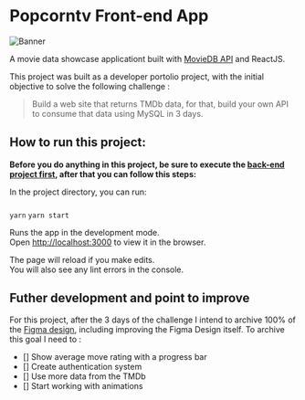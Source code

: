 # Popcorntv Front-end App
![Banner](https://i.imgur.com/J7j0t9G.png)

A movie data showcase applicationt built with [MovieDB API](https://themoviedb.org) and ReactJS.

This project was built as a developer portolio project, with the initial objective to  solve the following challenge :  

> Build a web site that returns TMDb data, for that, build your own API to consume that data using MySQL in 3 days. 

## How to run this project:

**Before you do anything in this project, be sure to execute the [back-end project first](https://github.com/DaniloGMattos/popcorntv-backend), after that you can follow this steps:**

In the project directory, you can run:

### 
`yarn`
`yarn start`

Runs the app in the development mode.\
Open [http://localhost:3000](http://localhost:3000) to view it in the browser.

The page will reload if you make edits.\
You will also see any lint errors in the console.

## Futher development and point to improve

For this  project, after the 3 days of the challenge I intend to archive 100% of the [Figma design](https://www.figma.com/file/6RhE6cOOnR5rd9dCEKlhZP/Untitled?node-id=14%3A188), including improving the Figma Design itself. To archive this goal I need to : 

 - [] Show average move rating with a progress bar 
 - [] Create authentication system 
 - [] Use more data from the TMDb
 - [] Start working with animations


